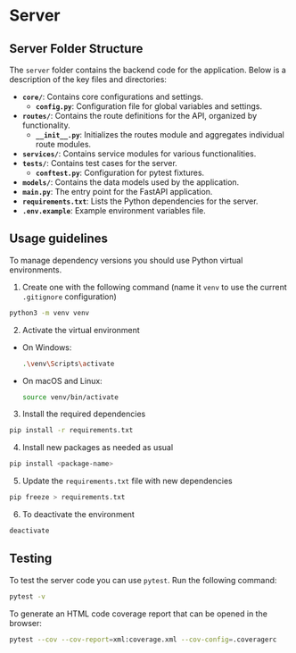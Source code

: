 # Server

## Server Folder Structure

The `server` folder contains the backend code for the application. Below is a description of the key files and directories:

- **`core/`**: Contains core configurations and settings.
    - **`config.py`**: Configuration file for global variables and settings.
- **`routes/`**: Contains the route definitions for the API, organized by functionality.
    - **`__init__.py`**: Initializes the routes module and aggregates individual route modules.
- **`services/`**: Contains service modules for various functionalities.
- **`tests/`**: Contains test cases for the server.
    - **`conftest.py`**: Configuration for pytest fixtures.
- **`models/`**: Contains the data models used by the application.
- **`main.py`**: The entry point for the FastAPI application.
- **`requirements.txt`**: Lists the Python dependencies for the server.
- **`.env.example`**: Example environment variables file.

## Usage guidelines 

To manage dependency versions you should use Python virtual environments.

1. Create one with the following command (name it ``venv`` to use the current ``.gitignore`` configuration)
```sh
python3 -m venv venv
```

2. Activate the virtual environment

- On Windows:
    ```sh
    .\venv\Scripts\activate
    ```
- On macOS and Linux:
    ```sh
    source venv/bin/activate
    ```

3. Install the required dependencies
```sh
pip install -r requirements.txt
```

4. Install new packages as needed as usual
```sh
pip install <package-name>
```

5. Update the ``requirements.txt`` file with new dependencies
```sh
pip freeze > requirements.txt
```

6. To deactivate the environment
```sh
deactivate
```

## Testing

To test the server code you can use ``pytest``. Run the following command:

```sh
pytest -v
```

To generate an HTML code coverage report that can be opened in the browser:
```sh
pytest --cov --cov-report=xml:coverage.xml --cov-config=.coveragerc
```